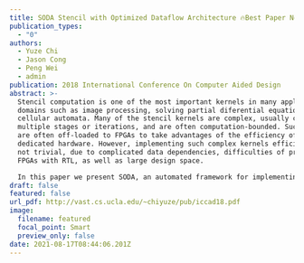 ```yaml
---
title: SODA Stencil with Optimized Dataflow Architecture 🔥Best Paper Nominee🔥.
publication_types:
  - "0"
authors:
  - Yuze Chi
  - Jason Cong
  - Peng Wei
  - admin
publication: 2018 International Conference On Computer Aided Design
abstract: >-
  Stencil computation is one of the most important kernels in many application
  domains such as image processing, solving partial diferential equations, and
  cellular automata. Many of the stencil kernels are complex, usually consist of
  multiple stages or iterations, and are often computation-bounded. Such kernels
  are often off-loaded to FPGAs to take advantages of the efficiency of
  dedicated hardware. However, implementing such complex kernels efficiently is
  not trivial, due to complicated data dependencies, difficulties of programming
  FPGAs with RTL, as well as large design space.

  In this paper we present SODA, an automated framework for implementing Stencil algorithms with Optimized Datalow Architecture on FPGAs. The SODA microarchitecture minimizes the on-chip reuse bufer size required by full data reuse and provides flexible and scalable fine-grained parallelism. The SODA automation framework takes high-level user input and generates efficient, high-frequency datalow implementation. This significantly reduces the difficulty of programming FPGAs efficiently for stencil algorithms. The SODA design-space exploration framework models the resource constraints and searches for the performance-optimized coniguration with accurate models for post-synthesis resource utilization and on-board execution throughput. Experimental results from on-board execution using a wide range of benchmarks show up to 3.28x speed up over 24-thread CPU and our fully automated framework achieves better performance compared with manually designed state-of-the-art FPGA accelerators.
draft: false
featured: false
url_pdf: http://vast.cs.ucla.edu/~chiyuze/pub/iccad18.pdf
image:
  filename: featured
  focal_point: Smart
  preview_only: false
date: 2021-08-17T08:44:06.201Z
---
```

